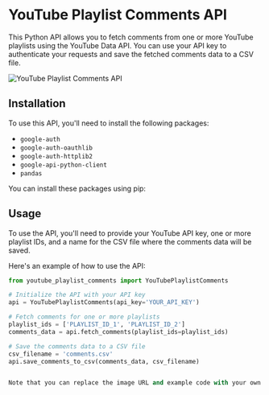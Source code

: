# YouTube Playlist Comments API

This Python API allows you to fetch comments from one or more YouTube playlists using the YouTube Data API. You can use your API key to authenticate your requests and save the fetched comments data to a CSV file.

![YouTube Playlist Comments API](https://example.com/images/api-image.jpg)

## Installation

To use this API, you'll need to install the following packages:

- `google-auth`
- `google-auth-oauthlib`
- `google-auth-httplib2`
- `google-api-python-client`
- `pandas`

You can install these packages using pip:


## Usage

To use the API, you'll need to provide your YouTube API key, one or more playlist IDs, and a name for the CSV file where the comments data will be saved.

Here's an example of how to use the API:

```python
from youtube_playlist_comments import YouTubePlaylistComments

# Initialize the API with your API key
api = YouTubePlaylistComments(api_key='YOUR_API_KEY')

# Fetch comments for one or more playlists
playlist_ids = ['PLAYLIST_ID_1', 'PLAYLIST_ID_2']
comments_data = api.fetch_comments(playlist_ids=playlist_ids)

# Save the comments data to a CSV file
csv_filename = 'comments.csv'
api.save_comments_to_csv(comments_data, csv_filename)


Note that you can replace the image URL and example code with your own content. Also, be sure to include the necessary information and instructions for using your API.

